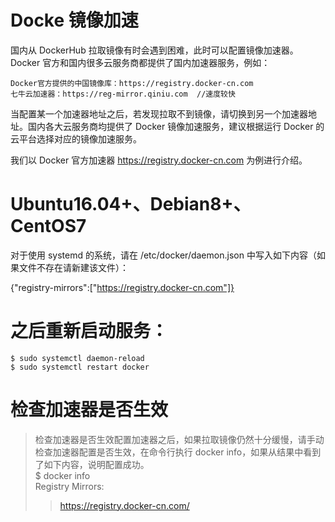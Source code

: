 
# Docke 镜像加速

国内从 DockerHub 拉取镜像有时会遇到困难，此时可以配置镜像加速器。Docker 官方和国内很多云服务商都提供了国内加速器服务，例如：

    Docker官方提供的中国镜像库：https://registry.docker-cn.com
    七牛云加速器：https://reg-mirror.qiniu.com  //速度较快

当配置某一个加速器地址之后，若发现拉取不到镜像，请切换到另一个加速器地址。国内各大云服务商均提供了 Docker 镜像加速服务，建议根据运行 Docker 的云平台选择对应的镜像加速服务。

我们以 Docker 官方加速器 https://registry.docker-cn.com 为例进行介绍。

# Ubuntu16.04+、Debian8+、CentOS7

对于使用 systemd 的系统，请在 /etc/docker/daemon.json 中写入如下内容（如果文件不存在请新建该文件）：

{"registry-mirrors":["https://registry.docker-cn.com"]}

# 之后重新启动服务：
    $ sudo systemctl daemon-reload  
    $ sudo systemctl restart docker  

# 检查加速器是否生效

> 检查加速器是否生效配置加速器之后，如果拉取镜像仍然十分缓慢，请手动检查加速器配置是否生效，在命令行执行 docker info，如果从结果中看到了如下内容，说明配置成功。  
> $ docker info  
> Registry Mirrors:  
> >  https://registry.docker-cn.com/  

